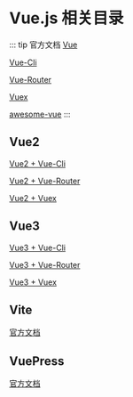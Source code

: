 # Vue.js 相关目录

::: tip 官方文档
[Vue](https://cn.vuejs.org/)

[Vue-Cli](https://cli.vuejs.org/zh/)

[Vue-Router](https://router.vuejs.org/zh/)

[Vuex](https://vuex.vuejs.org/zh/)

[awesome-vue](https://github.com/vuejs/awesome-vue)
:::

## Vue2
[Vue2 + Vue-Cli](./Vue2/s)

[Vue2 + Vue-Router](./Vue2/Vue2+Vue-Router.md)

[Vue2 + Vuex](./Vue2/Vue2+Vuex.md)

## Vue3
[Vue3 + Vue-Cli](./Vue3/Vue3+Vue-Cli.md)

[Vue3 + Vue-Router](./Vue3/s)

[Vue3 + Vuex](./Vue3/Vue3+Vuex.md)

## Vite
[官方文档](https://cn.vitejs.dev/)

## VuePress

[官方文档](https://vuepress.vuejs.org/zh/)
